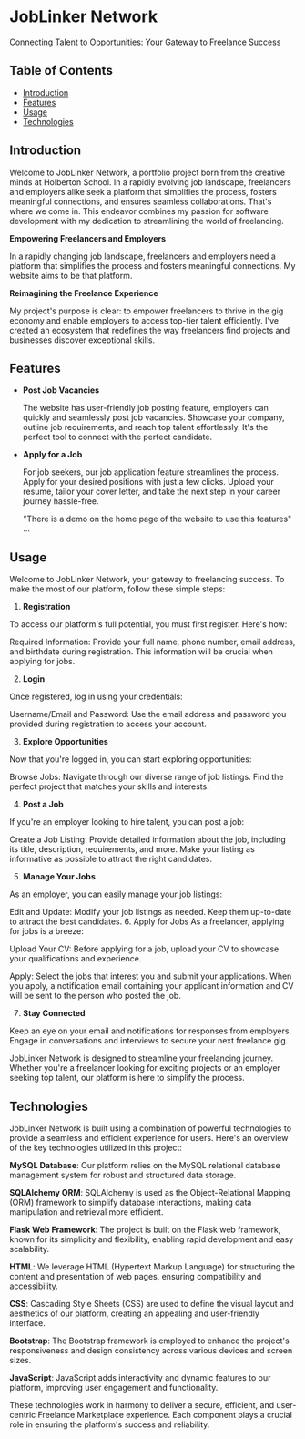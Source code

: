 # JobLinker Network

Connecting Talent to Opportunities: Your Gateway to Freelance Success

## Table of Contents

- [Introduction](#introduction)
- [Features](#features)
- [Usage](#usage)
- [Technologies](#technologies)

## Introduction

Welcome to JobLinker Network, a portfolio project born from the creative minds at Holberton School. In a rapidly evolving job landscape, freelancers and employers alike seek a platform that simplifies the process, fosters meaningful connections, and ensures seamless collaborations. That's where we come in. This endeavor combines my passion for software development with my dedication to streamlining the world of freelancing.

**Empowering Freelancers and Employers**

In a rapidly changing job landscape, freelancers and employers need a platform that simplifies the process and fosters meaningful connections. My website aims to be that platform.

**Reimagining the Freelance Experience**

My project's purpose is clear: to empower freelancers to thrive in the gig economy and enable employers to access top-tier talent efficiently. I've created an ecosystem that redefines the way freelancers find projects and businesses discover exceptional skills.

## Features


- **Post Job Vacancies**

  The website has user-friendly job posting feature, employers can quickly and seamlessly post job vacancies. Showcase your company,     
  outline      job requirements, and reach top talent effortlessly. It's the perfect tool to connect with the perfect candidate.

  
- **Apply for a Job**

  For job seekers, our job application feature streamlines the process. Apply for your desired positions with just a few clicks. Upload    your resume, tailor your cover letter, and take the next step in your career journey hassle-free.

  "There is a demo on the home page of the website to use this features"  
 ...

## Usage

Welcome to JobLinker Network, your gateway to freelancing success. To make the most of our platform, follow these simple steps:

1. **Registration**

To access our platform's full potential, you must first register. Here's how:

Required Information: Provide your full name, phone number, email address, and birthdate during registration. This information will be crucial when applying for jobs.

2. **Login**

Once registered, log in using your credentials:

Username/Email and Password: Use the email address and password you provided during registration to access your account.

3. **Explore Opportunities**

Now that you're logged in, you can start exploring opportunities:

Browse Jobs: Navigate through our diverse range of job listings. Find the perfect project that matches your skills and interests.

4. **Post a Job**
   
If you're an employer looking to hire talent, you can post a job:

Create a Job Listing: Provide detailed information about the job, including its title, description, requirements, and more. Make your listing as informative as possible to attract the right candidates.

5. **Manage Your Jobs**
   
As an employer, you can easily manage your job listings:

Edit and Update: Modify your job listings as needed. Keep them up-to-date to attract the best candidates.
6. Apply for Jobs
As a freelancer, applying for jobs is a breeze:

Upload Your CV: Before applying for a job, upload your CV to showcase your qualifications and experience.

Apply: Select the jobs that interest you and submit your applications. When you apply, a notification email containing your applicant information and CV will be sent to the person who posted the job.

7. **Stay Connected**

Keep an eye on your email and notifications for responses from employers. Engage in conversations and interviews to secure your next freelance gig.

JobLinker Network is designed to streamline your freelancing journey. Whether you're a freelancer looking for exciting projects or an employer seeking top talent, our platform is here to simplify the process.

## Technologies
JobLinker Network is built using a combination of powerful technologies to provide a seamless and efficient experience for users. Here's an overview of the key technologies utilized in this project:

 **MySQL Database**: Our platform relies on the MySQL relational database management system for robust and structured data storage.
  
  **SQLAlchemy ORM**: SQLAlchemy is used as the Object-Relational Mapping (ORM) framework to simplify database interactions, making data manipulation and retrieval more efficient.
  
  **Flask Web Framework**: The project is built on the Flask web framework, known for its simplicity and flexibility, enabling rapid development and easy scalability.
  
  **HTML**: We leverage HTML (Hypertext Markup Language) for structuring the content and presentation of web pages, ensuring compatibility and accessibility.
  
  **CSS**: Cascading Style Sheets (CSS) are used to define the visual layout and aesthetics of our platform, creating an appealing and user-friendly interface.
  
  **Bootstrap**: The Bootstrap framework is employed to enhance the project's responsiveness and design consistency across various devices and screen sizes.
  
  **JavaScript**: JavaScript adds interactivity and dynamic features to our platform, improving user engagement and functionality.

These technologies work in harmony to deliver a secure, efficient, and user-centric Freelance Marketplace experience. Each component plays a crucial role in ensuring the platform's success and reliability.
